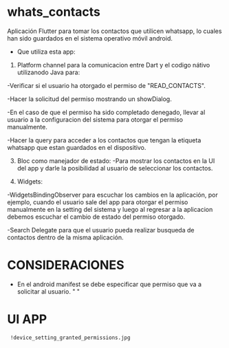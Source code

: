 # whats_contacts
 
 Aplicación Flutter para tomar los contactos que utilicen whatsapp, lo cuales han sido guardados en el sistema operativo móvil android.

- Que utiliza esta app:

1. Platform channel para la comunicacion entre Dart y el codigo nátivo utilizanodo Java para:

-Verificar si el usuario ha otorgado el permiso de "READ_CONTACTS". 

-Hacer la solicitud del permiso mostrando un showDialog.

-En el caso de que el permiso ha sido completado denegado, llevar al usuario a la configuracion del sistema para otorgar el permiso manualmente.

-Hacer la query para acceder a los contactos que tengan la etiqueta whatsapp que estan guardados en el dispositivo.

3. Bloc como manejador de estado: 
-Para mostrar los contactos en la UI del app y darle la posibilidad al usuario de seleccionar los contactos.

4. Widgets:

-WidgetsBindingObserver para escuchar los cambios en la aplicación, por ejemplo, cuando el usuario sale del app para otorgar el permiso manualmente en la setting del sistema y luego al regresar a la aplicacion debemos escuchar el cambio de estado del permiso otorgado.

-Search Delegate para que el usuario pueda realizar busqueda de contactos dentro de la misma aplicación.


# CONSIDERACIONES
 
- En el android manifest se debe especificar que permiso que va a solicitar al usuario. " <uses-permission android:name="android.permission.READ_CONTACTS"/> "

# UI APP

     !device_setting_granted_permissions.jpg
